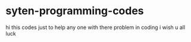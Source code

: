 # syten-programming-codes
hi this codes just to help any one with there problem in coding i wish u all luck
